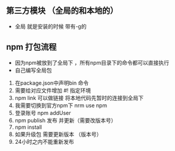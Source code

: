 ## 第三方模块 （全局的和本地的）
- 全局 就是安装的时候 带有-g的

## npm 打包流程
- 因为npm被放到了全局下 ，所有npm目录下的命令都可以直接执行
- 自己编写全局包 
1. 在package.json中声明bin 命令
2. 需要给对应文件增加 #! 指定环境
3. npm link 可以做链接 将本地代码先暂时的连接到全局下
4. 我需要切换到官方npm下  nrm use npm
5. 登录账号 npm addUser
6. npm publish 发布 并更新（需要改版本号）
7. npm install 
8. 如果升级包 需要更新版本 （版本号）
9. 24小时之内不能重新发布